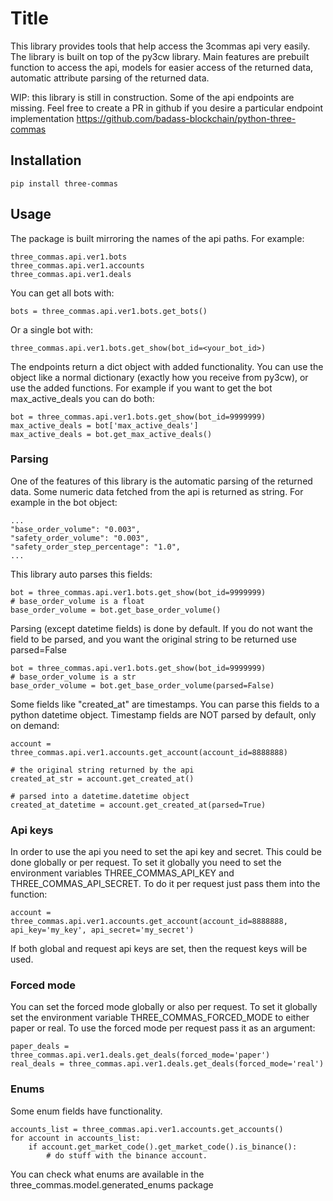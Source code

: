 # Title

This library provides tools that help access the 3commas api very easily. The library is built on top of the py3cw library.
Main features are prebuilt function to access the api, models for easier access of the returned data, 
automatic attribute parsing of the returned data.

WIP: this library is still in construction. Some of the api endpoints are missing. Feel free to create a PR in github 
if you desire a particular endpoint implementation https://github.com/badass-blockchain/python-three-commas

## Installation

    pip install three-commas

## Usage

The package is built mirroring the names of the api paths. For example:

    three_commas.api.ver1.bots
    three_commas.api.ver1.accounts
    three_commas.api.ver1.deals

You can get all bots with: 

    bots = three_commas.api.ver1.bots.get_bots()

Or a single bot with:

    three_commas.api.ver1.bots.get_show(bot_id=<your_bot_id>)

The endpoints return a dict object with added functionality. You can use the object like a normal dictionary 
(exactly how you receive from py3cw), or use the added functions. 
For example if you want to get the bot max_active_deals you can do both:

    bot = three_commas.api.ver1.bots.get_show(bot_id=9999999)
    max_active_deals = bot['max_active_deals']
    max_active_deals = bot.get_max_active_deals()

### Parsing
One of the features of this library is the automatic parsing of the returned data. 
Some numeric data fetched from the api is returned as string. For example in the bot object:

    ...
    "base_order_volume": "0.003",
    "safety_order_volume": "0.003",
    "safety_order_step_percentage": "1.0",
    ...

This library auto parses this fields:

    bot = three_commas.api.ver1.bots.get_show(bot_id=9999999)
    # base_order_volume is a float
    base_order_volume = bot.get_base_order_volume() 

    
Parsing (except datetime fields) is done by default. 
If you do not want the field to be parsed, and you want the original string to be returned use parsed=False

    bot = three_commas.api.ver1.bots.get_show(bot_id=9999999)
    # base_order_volume is a str
    base_order_volume = bot.get_base_order_volume(parsed=False) 


Some fields like "created_at" are timestamps. You can parse this fields to a python datetime object. 
Timestamp fields are NOT parsed by default, only on demand:

    account = three_commas.api.ver1.accounts.get_account(account_id=8888888)

    # the original string returned by the api
    created_at_str = account.get_created_at() 

    # parsed into a datetime.datetime object
    created_at_datetime = account.get_created_at(parsed=True) 


### Api keys

In order to use the api you need to set the api key and secret. This could be done globally or per request.
To set it globally you need to set the environment variables THREE_COMMAS_API_KEY and THREE_COMMAS_API_SECRET.
To do it per request just pass them into the function:

    account = three_commas.api.ver1.accounts.get_account(account_id=8888888, api_key='my_key', api_secret='my_secret')

If both global and request api keys are set, then the request keys will be used. 

### Forced mode

You can set the forced mode globally or also per request.
To set it globally set the environment variable THREE_COMMAS_FORCED_MODE to either paper or real.
To use the forced mode per request pass it as an argument:

    paper_deals = three_commas.api.ver1.deals.get_deals(forced_mode='paper')
    real_deals = three_commas.api.ver1.deals.get_deals(forced_mode='real')


### Enums

Some enum fields have functionality. 

    accounts_list = three_commas.api.ver1.accounts.get_accounts()
    for account in accounts_list:
        if account.get_market_code().get_market_code().is_binance():
            # do stuff with the binance account.

You can check what enums are available in the three_commas.model.generated_enums package


